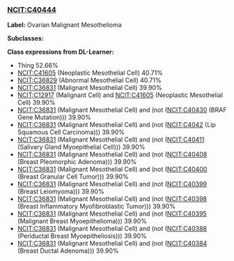 
### [NCIT:C40444](http://purl.obolibrary.org/obo/NCIT_C40444)
**Label:** Ovarian Malignant Mesothelioma

**Subclasses:** 

**Class expressions from DL-Learner:**

- Thing 52.66%
- [NCIT:C41605](http://purl.obolibrary.org/obo/NCIT_C41605) (Neoplastic Mesothelial Cell) 40.71%
- [NCIT:C36829](http://purl.obolibrary.org/obo/NCIT_C36829) (Abnormal Mesothelial Cell) 40.71%
- [NCIT:C36831](http://purl.obolibrary.org/obo/NCIT_C36831) (Malignant Mesothelial Cell) 39.90%
- [NCIT:C12917](http://purl.obolibrary.org/obo/NCIT_C12917) (Malignant Cell) and [NCIT:C41605](http://purl.obolibrary.org/obo/NCIT_C41605) (Neoplastic Mesothelial Cell) 39.90%
- [NCIT:C36831](http://purl.obolibrary.org/obo/NCIT_C36831) (Malignant Mesothelial Cell) and (not ([NCIT:C40430](http://purl.obolibrary.org/obo/NCIT_C40430) (BRAF Gene Mutation))) 39.90%
- [NCIT:C36831](http://purl.obolibrary.org/obo/NCIT_C36831) (Malignant Mesothelial Cell) and (not ([NCIT:C4042](http://purl.obolibrary.org/obo/NCIT_C4042) (Lip Squamous Cell Carcinoma))) 39.90%
- [NCIT:C36831](http://purl.obolibrary.org/obo/NCIT_C36831) (Malignant Mesothelial Cell) and (not ([NCIT:C40411](http://purl.obolibrary.org/obo/NCIT_C40411) (Salivary Gland Myoepithelial Cell))) 39.90%
- [NCIT:C36831](http://purl.obolibrary.org/obo/NCIT_C36831) (Malignant Mesothelial Cell) and (not ([NCIT:C40408](http://purl.obolibrary.org/obo/NCIT_C40408) (Breast Pleomorphic Adenoma))) 39.90%
- [NCIT:C36831](http://purl.obolibrary.org/obo/NCIT_C36831) (Malignant Mesothelial Cell) and (not ([NCIT:C40400](http://purl.obolibrary.org/obo/NCIT_C40400) (Breast Granular Cell Tumor))) 39.90%
- [NCIT:C36831](http://purl.obolibrary.org/obo/NCIT_C36831) (Malignant Mesothelial Cell) and (not ([NCIT:C40399](http://purl.obolibrary.org/obo/NCIT_C40399) (Breast Leiomyoma))) 39.90%
- [NCIT:C36831](http://purl.obolibrary.org/obo/NCIT_C36831) (Malignant Mesothelial Cell) and (not ([NCIT:C40398](http://purl.obolibrary.org/obo/NCIT_C40398) (Breast Inflammatory Myofibroblastic Tumor))) 39.90%
- [NCIT:C36831](http://purl.obolibrary.org/obo/NCIT_C36831) (Malignant Mesothelial Cell) and (not ([NCIT:C40395](http://purl.obolibrary.org/obo/NCIT_C40395) (Malignant Breast Myoepithelioma))) 39.90%
- [NCIT:C36831](http://purl.obolibrary.org/obo/NCIT_C36831) (Malignant Mesothelial Cell) and (not ([NCIT:C40388](http://purl.obolibrary.org/obo/NCIT_C40388) (Periductal Breast Myoepitheliosis))) 39.90%
- [NCIT:C36831](http://purl.obolibrary.org/obo/NCIT_C36831) (Malignant Mesothelial Cell) and (not ([NCIT:C40384](http://purl.obolibrary.org/obo/NCIT_C40384) (Breast Ductal Adenoma))) 39.90%


